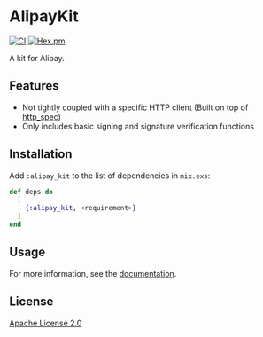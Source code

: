 # AlipayKit

[![CI](https://github.com/cozy-elixir/alipay_kit/actions/workflows/ci.yml/badge.svg)](https://github.com/cozy-elixir/alipay_kit/actions/workflows/ci.yml)
[![Hex.pm](https://img.shields.io/hexpm/v/alipay_kit.svg)](https://hex.pm/packages/alipay_kit)

A kit for Alipay.

## Features

- Not tightly coupled with a specific HTTP client (Built on top of [http_spec](https://hex.pm/packages/http_spec))
- Only includes basic signing and signature verification functions

## Installation

Add `:alipay_kit` to the list of dependencies in `mix.exs`:

```elixir
def deps do
  [
    {:alipay_kit, <requirement>}
  ]
end
```

## Usage

For more information, see the [documentation](https://hexdocs.pm/alipay_kit).

## License

[Apache License 2.0](https://www.apache.org/licenses/LICENSE-2.0)
